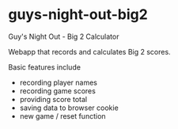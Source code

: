 # guys-night-out-big2
Guy's Night Out - Big 2 Calculator

Webapp that records and calculates Big 2 scores.

Basic features include
- recording player names
- recording game scores
- providing score total
- saving data to browser cookie
- new game / reset function
